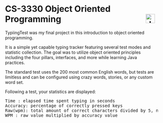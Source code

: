 # CS-3330 Object Oriented Programming <img align="right" alt="Java" width="30px" style="padding-right:10px;" src="https://cdn.jsdelivr.net/gh/devicons/devicon/icons/java/java-original.svg"/>

TypiingTest was my final project in this introduction to object oriented programming. 

It is a simple yet capable typing tracker featuring several test modes and statistic collection.
The goal was to utilize object oriented principles including the four pillars, interfaces, and more while learning Java practices.

The standard test uses the 200 most common English words, but tests are limitless and can be configured using crazy words, stories, or any custom word set.

Following a test, your statistics are displayed:
<pre>
Time : elapsed time spent typing in seconds
Accuracy: percentage of correctly pressed keys
Raw(wpm): total amount of correct characters divided by 5, normalized to 60 seconds
WPM : raw value multiplied by accuracy value
</pre>
